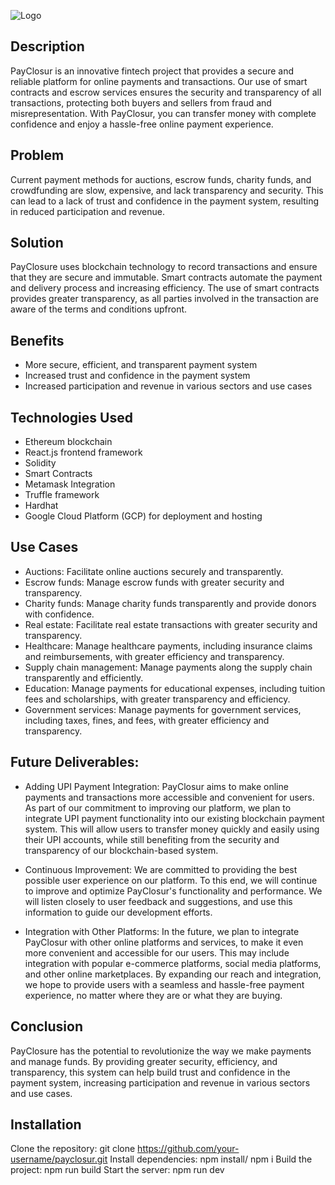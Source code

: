 
![Logo](https://user-images.githubusercontent.com/78642104/232325769-5b27eed1-6fa9-4784-b15c-b59c5f97527b.jpeg)

## Description
PayClosur is an innovative fintech project that provides a secure and reliable platform for online payments and transactions. Our use of smart contracts and escrow services ensures the security and transparency of all transactions, protecting both buyers and sellers from fraud and misrepresentation. With PayClosur, you can transfer money with complete confidence and enjoy a hassle-free online payment experience.

## Problem
Current payment methods for auctions, escrow funds, charity funds, and crowdfunding are slow, expensive, and lack transparency and security. This can lead to a lack of trust and confidence in the payment system, resulting in reduced participation and revenue.

## Solution
PayClosure uses blockchain technology to record transactions and ensure that they are secure and immutable. Smart contracts automate the payment and delivery process and increasing efficiency. The use of smart contracts provides greater transparency, as all parties involved in the transaction are aware of the terms and conditions upfront.

## Benefits
- More secure, efficient, and transparent payment system
- Increased trust and confidence in the payment system
- Increased participation and revenue in various sectors and use cases

## Technologies Used
- Ethereum blockchain
- React.js frontend framework
- Solidity
- Smart Contracts
- Metamask Integration
- Truffle framework
- Hardhat
- Google Cloud Platform (GCP) for deployment and hosting

## Use Cases
- Auctions: Facilitate online auctions securely and transparently.
- Escrow funds: Manage escrow funds with greater security and transparency.
- Charity funds: Manage charity funds transparently and provide donors with confidence.
- Real estate: Facilitate real estate transactions with greater security and transparency.
- Healthcare: Manage healthcare payments, including insurance claims and reimbursements, with greater efficiency and transparency.
- Supply chain management: Manage payments along the supply chain transparently and efficiently.
- Education: Manage payments for educational expenses, including tuition fees and scholarships, with greater transparency and efficiency.
- Government services: Manage payments for government services, including taxes, fines, and fees, with greater efficiency and transparency.

## Future Deliverables:

- Adding UPI Payment Integration:
PayClosur aims to make online payments and transactions more accessible and convenient for users. As part of our commitment to improving our platform, we plan to integrate UPI payment functionality into our existing blockchain payment system. This will allow users to transfer money quickly and easily using their UPI accounts, while still benefiting from the security and transparency of our blockchain-based system.

- Continuous Improvement:
We are committed to providing the best possible user experience on our platform. To this end, we will continue to improve and optimize PayClosur's functionality and performance. We will listen closely to user feedback and suggestions, and use this information to guide our development efforts.

- Integration with Other Platforms:
In the future, we plan to integrate PayClosur with other online platforms and services, to make it even more convenient and accessible for our users. This may include integration with popular e-commerce platforms, social media platforms, and other online marketplaces. By expanding our reach and integration, we hope to provide users with a seamless and hassle-free payment experience, no matter where they are or what they are buying.

## Conclusion
PayClosure has the potential to revolutionize the way we make payments and manage funds. By providing greater security, efficiency, and transparency, this system can help build trust and confidence in the payment system, increasing participation and revenue in various sectors and use cases.

## Installation
Clone the repository: git clone https://github.com/your-username/payclosur.git
Install dependencies: npm install/ npm i
Build the project: npm run build
Start the server: npm run dev
